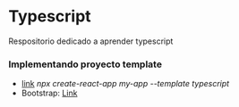 # Typescript
Respositorio dedicado a aprender typescript


### Implementando proyecto template
* [link](https://create-react-app.dev/docs/getting-started/) _npx create-react-app my-app --template typescript_
* Bootstrap: [Link](https://getbootstrap.com/)
